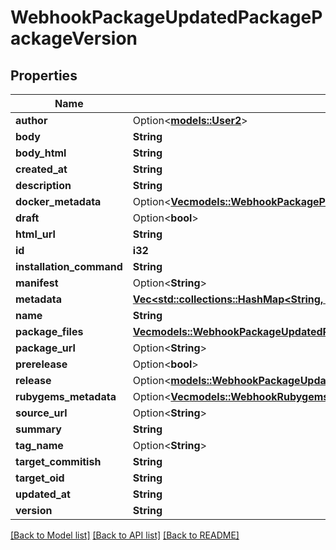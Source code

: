 # WebhookPackageUpdatedPackagePackageVersion

## Properties

Name | Type | Description | Notes
------------ | ------------- | ------------- | -------------
**author** | Option<[**models::User2**](User_2.md)> |  | 
**body** | **String** |  | 
**body_html** | **String** |  | 
**created_at** | **String** |  | 
**description** | **String** |  | 
**docker_metadata** | Option<[**Vec<models::WebhookPackagePublishedPackagePackageVersionDockerMetadataInner>**](webhook_package_published_package_package_version_docker_metadata_inner.md)> |  | [optional]
**draft** | Option<**bool**> |  | [optional]
**html_url** | **String** |  | 
**id** | **i32** |  | 
**installation_command** | **String** |  | 
**manifest** | Option<**String**> |  | [optional]
**metadata** | [**Vec<std::collections::HashMap<String, serde_json::Value>>**](std::collections::HashMap.md) |  | 
**name** | **String** |  | 
**package_files** | [**Vec<models::WebhookPackageUpdatedPackagePackageVersionPackageFilesInner>**](webhook_package_updated_package_package_version_package_files_inner.md) |  | 
**package_url** | Option<**String**> |  | [optional]
**prerelease** | Option<**bool**> |  | [optional]
**release** | Option<[**models::WebhookPackageUpdatedPackagePackageVersionRelease**](webhook_package_updated_package_package_version_release.md)> |  | [optional]
**rubygems_metadata** | Option<[**Vec<models::WebhookRubygemsMetadata>**](webhook-rubygems-metadata.md)> |  | [optional]
**source_url** | Option<**String**> |  | [optional]
**summary** | **String** |  | 
**tag_name** | Option<**String**> |  | [optional]
**target_commitish** | **String** |  | 
**target_oid** | **String** |  | 
**updated_at** | **String** |  | 
**version** | **String** |  | 

[[Back to Model list]](../README.md#documentation-for-models) [[Back to API list]](../README.md#documentation-for-api-endpoints) [[Back to README]](../README.md)


